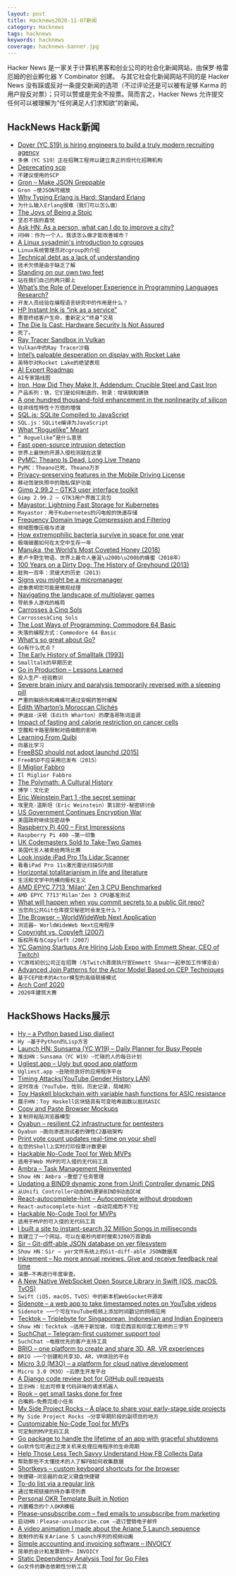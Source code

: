```yaml
---
layout: post
title: Hacknews2020-11-07新闻
category: Hacknews
tags: hacknews
keywords: hacknews
coverage: hacknews-banner.jpg
---
```


Hacker News 是一家关于计算机黑客和创业公司的社会化新闻网站，由保罗·格雷厄姆的创业孵化器 Y Combinator 创建。
与其它社会化新闻网站不同的是 Hacker News 没有踩或反对一条提交新闻的选项（不过评论还是可以被有足够 Karma 的用户投反对票）；只可以赞或是完全不投票。简而言之，Hacker News 允许提交任何可以被理解为“任何满足人们求知欲”的新闻。

## HackNews Hack新闻


- [Dover (YC S19) is hiring engineers to build a truly modern recruiting agency](https://www.dover.io/open-roles/senior-software-engineer)
- `多佛（YC S19）正在招聘工程师以建立真正的现代化招聘机构`
- [Deprecating scp](https://lwn.net/SubscriberLink/835962/ae41b27bc20699ad/)
- `不建议使用的SCP`
- [Gron – Make JSON Greppable](https://github.com/tomnomnom/gron)
- `Gron –使JSON可缩放`
- [Why Typing Erlang is Hard: Standard Erlang](https://abstractmachines.dev/posts/am012-why-typing-erlang-is-hard.html)
- `为什么输入Erlang很难（我们可以怎么做）`
- [The Joys of Being a Stoic](http://nautil.us/issue/92/frontiers/the-joys-of-being-a-stoic)
- `坚忍不拔的喜悦`
- [Ask HN: As a person, what can I do to improve a city?](item?id=25007697)
- `问HN：作为一个人，我该怎么做才能改善城市？`
- [A Linux sysadmin's introduction to cgroups](https://www.redhat.com/sysadmin/cgroups-part-one)
- `Linux系统管理员对cgroup的介绍`
- [Technical debt as a lack of understanding](https://daverupert.com/2020/11/technical-debt-as-a-lack-of-understanding/)
- `技术欠债是由于缺乏了解`
- [Standing on our own two feet](https://letsencrypt.org/2020/11/06/own-two-feet.html)
- `站在我们自己的两只脚上`
- [What’s the Role of Developer Experience in Programming Languages Research?](https://blog.sigplan.org/2020/10/27/whats-the-role-of-developer-experience-in-programming-languages-research/)
- `开发人员经验在编程语言研究中的作用是什么？`
- [HP Instant Ink is “ink as a service”](https://pluralistic.net/2020/11/06/horrible-products/#inkwars)
- `惠普终结客户生命，重新定义“终身”交易`
- [The Die Is Cast: Hardware Security Is Not Assured](https://queue.acm.org/detail.cfm?id=3431245)
- `死了。`
- [Ray Tracer Sandbox in Vulkan](https://github.com/Zielon/PBRVulkan)
- `Vulkan中的Ray Tracer沙箱`
- [Intel’s palpable desperation on display with Rocket Lake](https://semiaccurate.com/2020/10/29/intels-palpable-desperation-on-display-with-rocket-lake/)
- `英特尔对Rocket Lake的绝望表现`
- [AI Expert Roadmap](https://i.am.ai/roadmap)
- `AI专家路线图`
- [Iron, How Did They Make It, Addendum: Crucible Steel and Cast Iron](https://acoup.blog/2020/11/06/collections-iron-how-did-they-make-it-addendum-crucible-steel-and-cast-iron/)
- `产品系列：铁，它们是如何制造的，附录：坩埚钢和铸铁`
- [A one hundred thousand-fold enhancement in the nonlinearity of silicon](https://phys.org/news/2020-11-thousand-fold-nonlinearity-silicon.html)
- `硅非线性特性十万倍的增强`
- [SQL.js: SQLite Compiled to JavaScript](https://sql.js.org/#/)
- `SQL.js：SQLite编译为JavaScript`
- [What “Roguelike” Meant](https://zenorogue.medium.com/what-roguelike-meant-fb8b0e1601a)
- `“ Roguelike”是什么意思`
- [Fast open-source intrusion detection](https://www.cylab.cmu.edu/news/2020/11/05-intrusion.html)
- `世界上最快的开源入侵检测就在这里`
- [PyMC: Theano Is Dead, Long Live Theano](https://pymc-devs.medium.com/the-future-of-pymc3-or-theano-is-dead-long-live-theano-d8005f8a0e9b)
- `PyMC：Theano已死，Theano万岁`
- [Privacy-preserving features in the Mobile Driving License](https://security.googleblog.com/2020/10/privacy-preserving-features-in-mobile.html)
- `移动驾驶执照中的隐私保护功能`
- [Gimp 2.99.2 – GTK3 user interface toolkit](https://www.gimp.org/news/2020/11/06/gimp-2-99-2-released/)
- `Gimp 2.99.2 – GTK3用户界面工具包`
- [Mayastor: Lightning Fast Storage for Kubernetes](https://www.percona.com/community-blog/2020/10/23/mayastor-lightning-fast-storage-for-kubernetes/)
- `Mayastor：用于Kubernetes的闪电般的快速存储`
- [Frequency Domain Image Compression and Filtering](https://blog.demofox.org/2020/11/04/frequency-domain-image-compression-and-filtering/)
- `频域图像压缩与滤波`
- [How extremophilic bacteria survive in space for one year](https://medienportal.univie.ac.at/presse/aktuelle-pressemeldungen/detailansicht/artikel/microbial-space-travel-on-a-molecular-scale/)
- `极端细菌如何在太空中生存一年`
- [Manuka, the World’s Most Coveted Honey (2018)](https://www.afar.com/magazine/the-wild-story-of-manuka-the-worlds-most-coveted-honey)
- `麦卢卡野生物语，世界上最令人垂涎\u200b\u200b的蜂蜜（2018年）`
- [100 Years on a Dirty Dog: The History of Greyhound (2013)](https://www.mentalfloss.com/article/54273/100-years-dirty-dog-history-greyhound)
- `脏狗一百年：灵缇犬的历史（2013）`
- [Signs you might be a micromanager](https://unito.io/blog/micromanagement-signs/)
- `迹象表明您可能是微观经理`
- [Navigating the landscape of multiplayer games](https://www.nature.com/articles/s41467-020-19244-4)
- `导航多人游戏的格局`
- [Carrosses à Cinq Sols](https://en.wikipedia.org/wiki/Carrosses_à_cinq_sols)
- `CarrossesàCinq Sols`
- [The Lost Ways of Programming: Commodore 64 Basic](http://tomasp.net/commodore64/)
- `失落的编程方式：Commodore 64 Basic`
- [What's so great about Go?](https://stackoverflow.blog/2020/11/02/go-golang-learn-fast-programming-languages/)
- `Go有什么优点？`
- [The Early History of Smalltalk (1993)](http://worrydream.com/EarlyHistoryOfSmalltalk/)
- `Smalltalk的早期历史`
- [Go in Production – Lessons Learned](https://tdom.dev/go-in-production)
- `投入生产-经验教训`
- [Severe brain injury and paralysis temporarily reversed with a sleeping pill](https://www.sciencedirect.com/science/article/pii/S0010945220303130)
- `严重的脑损伤和瘫痪可通过安眠药暂时缓解`
- [Edith Wharton’s Moroccan Clichés](https://www.historytoday.com/miscellanies/edith-whartons-moroccan-cliches)
- `伊迪丝·沃顿（Edith Wharton）的摩洛哥陈词滥调`
- [Impact of fasting and calorie restriction on cancer cells](https://osher.ucsf.edu/patient-care/integrative-medicine-resources/cancer-and-nutrition/faq/cancer-and-fasting-calorie-restriction)
- `空腹和卡路里限制对癌细胞的影响`
- [Learning From Quibi](https://salildalvi.substack.com/p/learning-from-quibi)
- `向基比学习`
- [FreeBSD should not adopt launchd (2015)](https://blog.darknedgy.net/technology/2015/08/26/0/)
- `FreeBSD不应采用已发布（2015）`
- [Il Miglior Fabbro](http://www.drb.ie/essays/il-miglior-fabbro)
- `Il Miglior Fabbro`
- [The Polymath: A Cultural History](https://literaryreview.co.uk/masters-of-none)
- `博学：文化史`
- [Eric Weinstein Part 1 -the secret seminar](https://idontspeakgerman.libsyn.com/61-eric-weinstein-part-1-the-secret-seminar)
- `埃里克·温斯坦（Eric Weinstein）第1部分-秘密研讨会`
- [US Government Continues Encryption War](https://blog.privacytools.io/us-government-continues-encryption-war/)
- `美国政府继续加密战争`
- [Raspberry Pi 400 – First Impressions](https://martinpeck.com/blog/2020/11/06/Raspberry-Pi-400/)
- `Raspberry Pi 400 –第一印象`
- [UK Codemasters Sold to Take-Two Games](https://www.bbc.co.uk/news/technology-54840773)
- `英国代言人被卖给两场比赛`
- [Look inside iPad Pro 11s Lidar Scanner](https://www.eetasia.com/look-inside-ipad-pro-11s-lidar-scanner/)
- `看看iPad Pro 11s激光雷达扫描仪内部`
- [Horizontal totalitarianism in life and literature](https://www.sciphijournal.org/index.php/2020/10/01/horizontal-totalitarianism-in-life-and-literature/)
- `生活和文学中的横向极权主义`
- [AMD EPYC 7713 'Milan' Zen 3 CPU Benchmarked](https://wccftech.com/amd-3rd-gen-epyc-7713-milan-zen-3-cpu-spotted-64-cores-spotted-benchmarked/)
- `AMD EPYC 7713'Milan'Zen 3 CPU基准测试`
- [What will happen when you commit secrets to a public Git repo?](https://twitter.com/andrzejdyjak/status/1324360905237372929)
- `当您向公共Git仓库提交秘密时会发生什么？`
- [The Browser – WorldWideWeb Next Application](https://worldwideweb.cern.ch/worldwideweb/)
- `浏览器– WorldWideWeb Next应用程序`
- [Copyright vs. Copyleft (2007)](https://www.gnu.org/gwm/libredocxml/x53.html)
- `版权所有与Copyleft（2007）`
- [YC Gaming Startups Are Hiring (Job Expo with Emmett Shear, CEO of Twitch)](item?id=25014592)
- `YC游戏初创公司正在招聘（与Twitch首席执行官Emmett Shear一起参加工作博览会）`
- [Advanced Join Patterns for the Actor Model Based on CEP Techniques](https://programming-journal.org/2021/5/10/)
- `基于CEP技术的Actor模型的高级联接模式`
- [Arch Conf 2020](https://media.ccc.de/c/arch-conf-2020)
- `2020年建筑大赛`


## HackShows Hacks展示

- [ Hy – a Python based Lisp dialiect](https://github.com/hylang/hy)
- `Hy –基于Python的Lisp方言`
- [Launch HN: Sunsama (YC W19) – Daily Planner for Busy People](item?id=24990238)
- `推出HN：Sunsama（YC W19）–忙碌的人的每日计划`
- [ Ugliest.app – Ugly but good app platform](https://ugliest.app)
- `Ugliest.app –丑陋但良好的应用程序平台`
- [ Timing Attacks(YouTube,Gender,History,LAN)](https://cache.ndev.tk/)
- `定时攻击（YouTube，性别，历史记录，局域网）`
- [ Toy Haskell blockchain with variable hash functions for ASIC resistance](https://github.com/PaulGustafson/dcc)
- `展示HN：Toy Haskell区块链具有可变哈希函数以抵抗ASIC`
- [ Copy and Paste Browser Mockups](https://browsermockups.io/)
- `复制并粘贴浏览器模型`
- [ Oyabun – resilient C2 infrastructure for pentesters](https://oyabun.io)
- `Oyabun –面向渗透测试者的弹性C2基础架构`
- [ Print vote count updates real-time on your shell](https://github.com/jspilman/vote-tracker)
- `在您的Shell上实时打印投票计数更新`
- [ Hackable No-Code Tool for Web MVPs](https://abstra.app/?ref=hn3)
- `适用于Web MVP的可入侵的无代码工具`
- [ Ambra – Task Management Reinvented](item?id=24997104)
- `Show HN：Ambra –重塑了任务管理`
- [ Updating a BIND9 dynamic zone from Unifi Controller dynamic DNS](https://github.com/frillip/noip-rfc2136)
- `从Unifi Controller动态DNS更新BIND9动态区域`
- [ React-autocomplete-hint – Autocomplete without dropdown](https://github.com/ejmudi/react-autocomplete-hint)
- `React-autocomplete-hint –自动完成而不下拉`
- [ Hackable No-Code Tool for MVPs](https://abstra.app/?ref=hn4)
- `适用于MVP的可入侵的无代码工具`
- [ I built a site to instant-search 32 Million Songs in milliseconds](https://songs-search.typesense.org/)
- `我建立了一个网站，可以在毫秒内即时搜索3200万首歌曲`
- [ Sir – Git-diff-able JSON database on yer filesystem](https://github.com/c9fe/sirdb)
- `Show HN：Sir – yer文件系统上的Git-diff-able JSON数据库`
- [ Inkrement – No more annual reviews. Give and receive feedback real time](https://inkrement.io)
- `油墨–不再进行年度审查。`
- [ A New Native WebSocket Open Source Library in Swift (iOS, macOS, TvOS)](https://github.com/pusher/NWWebSocket)
- `Swift（iOS，macOS，TvOS）中的新本机WebSocket开源库`
- [ Sidenote – a web app to take timestamped notes on YouTube videos](https://sidenote.me)
- `Sidenote –一个可在YouTube视频上添加时间戳记的网络应用`
- [ Tecktok – Triplebyte for Singaporean, Indonesian and Indian Engineers](https://tecktok.io/#/)
- `Show HN：Tecktok –适用于新加坡，印度尼西亚和印度工程师的三字节`
- [ SuchChat – Telegram-first customer support tool](https://such.chat)
- `SuchChat –电报优先的客户支持工具`
- [ BRIO – one platform to create and share 3D, AR, VR experiences](https://www.experience.briovr.com/)
- `BRIO –一个创建和共享3D，AR，VR体验的平台`
- [ Micro 3.0 (M3O) – a platform for cloud native development](https://micro.mu/blog/2020/11/05/micro-v3-aka-m3o.html)
- `Micro 3.0（M3O）–云原生开发平台`
- [ A Django code review bot for GitHub pull requests](https://django.doctor/?show-hn)
- `显示HN：拉出可修复代码异味的请求机器人`
- [ Rook – get small tasks done for free](https://rookcv.com/ok1-for_companies)
- `白嘴鸦–免费完成小任务`
- [ My Side Project Rocks – A place to share your early-stage side projects](https://mysideproject.rocks/)
- `My Side Project Rocks –分享早期阶段的副项目的地方`
- [ Customizable No-Code Tool for MVPs](https://abstra.app/?ref=hn5)
- `可定制的MVP无码工具`
- [ Go package to handle the lifetime of an app with graceful shutdowns](https://github.com/TomWright/lifetime)
- `Go软件包可通过正常关机来处理应用程序的生命周期`
- [ Help Those Less Tech Savvy Understand How FB Collects Data](https://thescrollersdilemma.netlify.app/)
- `帮助那些不太懂技术的人了解FB如何收集数据`
- [ Shortkeys – custom keyboard shortcuts for the browser](https://www.shortkeys.app/)
- `快捷键–浏览器的自定义键盘快捷键`
- [ To-do list via a regular link](https://dothis.link?lang=hn5)
- `通过常规链接的待办事项列表`
- [ Personal OKR Template Built in Notion](https://rohitgupta.site/OKR-2021-f4c8acc86da24b278048b02158eafc32)
- `内置概念的个人OKR模板`
- [ Please-unsubscribe.com – fwd emails to unsubscribe from marketing](https://please-unsubscribe.com)
- `启动HN：Please-unsubscribe.com –退订营销电子邮件`
- [ A video animation I made about the Ariane 5 Launch sequence](https://www.youtube.com/watch?v=H6q09lpHm6w)
- `我制作的有关Ariane 5 Launch序列的视频动画`
- [ Simple accounting and invoicing software – INVOICY](https://invoicy.io/)
- `简单的会计和发票软件– INVOICY`
- [ Static Dependency Analysis Tool for Go Files](https://github.com/resotto/gochk)
- `Go文件的静态依赖性分析工具`

